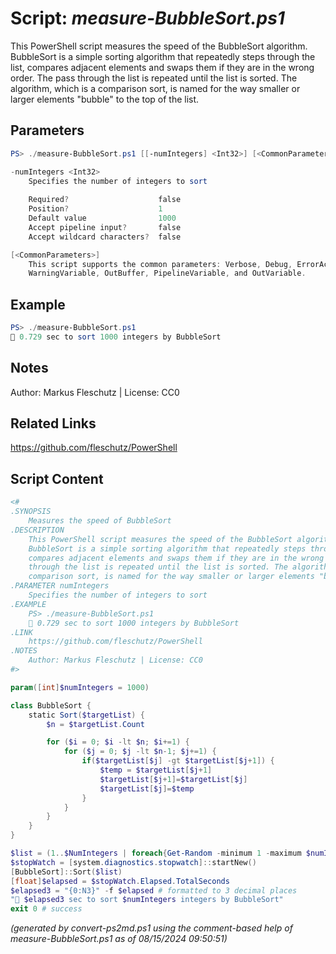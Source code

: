 Script: *measure-BubbleSort.ps1*
========================

This PowerShell script measures the speed of the BubbleSort algorithm.
BubbleSort is a simple sorting algorithm that repeatedly steps through the list,
compares adjacent elements and swaps them if they are in the wrong order. The pass
through the list is repeated until the list is sorted. The algorithm, which is a
comparison sort, is named for the way smaller or larger elements "bubble" to the top of the list.

Parameters
----------
```powershell
PS> ./measure-BubbleSort.ps1 [[-numIntegers] <Int32>] [<CommonParameters>]

-numIntegers <Int32>
    Specifies the number of integers to sort
    
    Required?                    false
    Position?                    1
    Default value                1000
    Accept pipeline input?       false
    Accept wildcard characters?  false

[<CommonParameters>]
    This script supports the common parameters: Verbose, Debug, ErrorAction, ErrorVariable, WarningAction, 
    WarningVariable, OutBuffer, PipelineVariable, and OutVariable.
```

Example
-------
```powershell
PS> ./measure-BubbleSort.ps1
🧭 0.729 sec to sort 1000 integers by BubbleSort

```

Notes
-----
Author: Markus Fleschutz | License: CC0

Related Links
-------------
https://github.com/fleschutz/PowerShell

Script Content
--------------
```powershell
<#
.SYNOPSIS
	Measures the speed of BubbleSort 
.DESCRIPTION
	This PowerShell script measures the speed of the BubbleSort algorithm.
	BubbleSort is a simple sorting algorithm that repeatedly steps through the list,
	compares adjacent elements and swaps them if they are in the wrong order. The pass
	through the list is repeated until the list is sorted. The algorithm, which is a
	comparison sort, is named for the way smaller or larger elements "bubble" to the top of the list.
.PARAMETER numIntegers
	Specifies the number of integers to sort
.EXAMPLE
	PS> ./measure-BubbleSort.ps1
	🧭 0.729 sec to sort 1000 integers by BubbleSort 
.LINK
	https://github.com/fleschutz/PowerShell
.NOTES
	Author: Markus Fleschutz | License: CC0
#>

param([int]$numIntegers = 1000)

class BubbleSort {
    static Sort($targetList) {
        $n = $targetList.Count

        for ($i = 0; $i -lt $n; $i+=1) {
            for ($j = 0; $j -lt $n-1; $j+=1) {
                if($targetList[$j] -gt $targetList[$j+1]) {
                    $temp = $targetList[$j+1]
                    $targetList[$j+1]=$targetList[$j]
                    $targetList[$j]=$temp
                }
            }
        }
    }
}

$list = (1..$NumIntegers | foreach{Get-Random -minimum 1 -maximum $numIntegers})
$stopWatch = [system.diagnostics.stopwatch]::startNew()
[BubbleSort]::Sort($list)
[float]$elapsed = $stopWatch.Elapsed.TotalSeconds
$elapsed3 = "{0:N3}" -f $elapsed # formatted to 3 decimal places
"🧭 $elapsed3 sec to sort $numIntegers integers by BubbleSort"
exit 0 # success
```

*(generated by convert-ps2md.ps1 using the comment-based help of measure-BubbleSort.ps1 as of 08/15/2024 09:50:51)*
